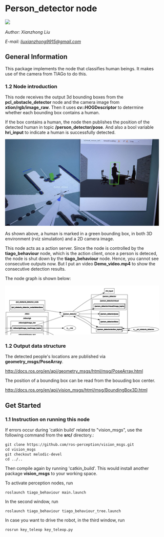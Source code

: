 # Person_detector node

<img src="https://img.shields.io/badge/ROS%20version-melodic-blue.svg"/>

*Author: Xianzhong Liu*

*E-mail: liuxianzhong9915@gmail.com*

## General Information
This package implements the node that classifies human beings. It makes use of the camera from TIAGo to do this.

### 1.2 Node introduction

This node receives the output 3d bounding boxes from the **pcl_obstacle_detector** node and the camera image from **xtion/rgb/image_raw**. Then it uses **cv::HOGDescriptor** to determine whether each bounding box contains a human. 

If the box contains a human, the node then publishes the position of the detected human in topic **/person_detector/pose**. And also a bool variable **hri_input** to indicate a human is successfully detected. 

![Perception result](Perception_result.jpeg)

As shown above, a human is marked in a green bounding box, in both 3D environment (rviz simulation) and a 2D camera image.

This node acts as a action server. Since the node is controlled by the **tiago_behaviour** node, which is the action client, once a person is deteced, the node is shut down by the **tiago_behaviour** node. Hence, you cannot see consecutive outputs now. But I put an video **Demo_video.mp4** to show the consecutive detection results. 

The node graph is shown below:

![Node graph](Node_graph.png)


### 1.2 Output data structure

The detected people's locations are published via **geometry_msgs/PoseArray**. 

http://docs.ros.org/en/api/geometry_msgs/html/msg/PoseArray.html

The position of a bounding box can be read from the bouuding box center.

http://docs.ros.org/en/api/vision_msgs/html/msg/BoundingBox3D.html


## Get Started
### 1.1 Instruction on running this node

If errors occur during 'catkin build' related to "vision_msgs", use the following command from the **src/** directory.:
```
git clone https://github.com/ros-perception/vision_msgs.git
cd vision_msgs
git checkout melodic-devel
cd ../..
```
Then compile again by running 'catkin_build'. This would install another package **vision_msgs** to your working space.



To activate perception nodes, run
```
roslaunch tiago_behaviour main.launch
```

In the second window, run

```
roslaunch tiago_behaviour tiago_behaviour_tree.launch
```

In case you want to drive the robot, in the third window, run

```
rosrun key_teleop key_teleop.py
```
